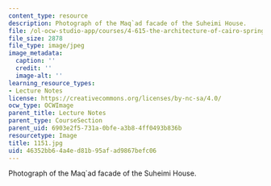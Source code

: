 ```yaml
---
content_type: resource
description: Photograph of the Maq`ad facade of the Suheimi House.
file: /ol-ocw-studio-app/courses/4-615-the-architecture-of-cairo-spring-2002/46352bb64a4ed81b95afad9867befc06_1151.jpg
file_size: 2878
file_type: image/jpeg
image_metadata:
  caption: ''
  credit: ''
  image-alt: ''
learning_resource_types:
- Lecture Notes
license: https://creativecommons.org/licenses/by-nc-sa/4.0/
ocw_type: OCWImage
parent_title: Lecture Notes
parent_type: CourseSection
parent_uid: 6903e2f5-731a-0bfe-a3b8-4ff0493b836b
resourcetype: Image
title: 1151.jpg
uid: 46352bb6-4a4e-d81b-95af-ad9867befc06
---
```

Photograph of the Maq`ad facade of the Suheimi House.